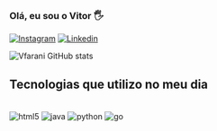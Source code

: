 

### Olá, eu sou o Vitor 🖐️


[![Instagram](https://img.shields.io/badge/Instagram-E4405F?style=for-the-badge&logo=instagram&logoColor=white)](https://instagram.com/vitor.farani/)
[![Linkedin](https://img.shields.io/badge/LinkedIn-0077B5?style=for-the-badge&logo=linkedin&logoColor=white)](https://linkedin.com/in/vitor-farani-727062295/)

![Vfarani GitHub stats](https://github-readme-stats.vercel.app/api?username=Vfarani&show_icons=true&theme=radical)

## Tecnologias que utilizo no meu dia

<div style="display: inline_block"><br/>
    <img align="center" alt="html5" src="https://img.shields.io/badge/HTML5-E34F26?style=for-the-badge&logo=html5&logoColor=white"/>
    <img align="center" alt="java" src="https://img.shields.io/badge/Java-ED8B00?style=for-the-badge&logo=openjdk&logoColor=white"/>
    <img align="center" alt="python" src="https://img.shields.io/badge/Python-3776AB?style=for-the-badge&logo=python&logoColor=white"/>
    <img align="center" alt="go" src="https://img.shields.io/badge/Go-00ADD8?style=for-the-badge&logo=go&logoColor=white"/>

</div>

